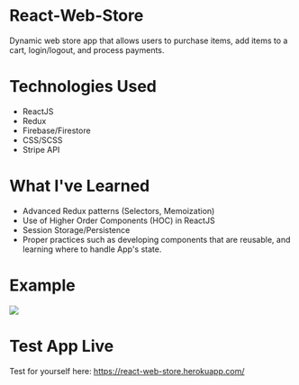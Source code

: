 # React-Web-Store

Dynamic web store app that allows users to purchase items, add items to a cart, login/logout, and process payments.

# Technologies Used

- ReactJS
- Redux
- Firebase/Firestore
- CSS/SCSS
- Stripe API

# What I've Learned

- Advanced Redux patterns (Selectors, Memoization)
- Use of Higher Order Components (HOC) in ReactJS
- Session Storage/Persistence
- Proper practices such as developing components that are reusable, and learning where to handle App's state.

# Example

<a href="//imgur.com/a/IrpnyX8"><img src="https://imgur.com/LKuDjLA" /></a>

# Test App Live

Test for yourself here: https://react-web-store.herokuapp.com/
